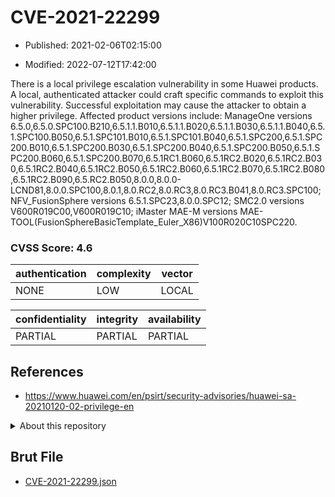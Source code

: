# CVE-2021-22299

- Published: 2021-02-06T02:15:00

- Modified: 2022-07-12T17:42:00

There is a local privilege escalation vulnerability in some Huawei products. A local, authenticated attacker could craft specific commands to exploit this vulnerability. Successful exploitation may cause the attacker to obtain a higher privilege. Affected product versions include: ManageOne versions 6.5.0,6.5.0.SPC100.B210,6.5.1.1.B010,6.5.1.1.B020,6.5.1.1.B030,6.5.1.1.B040,6.5.1.SPC100.B050,6.5.1.SPC101.B010,6.5.1.SPC101.B040,6.5.1.SPC200,6.5.1.SPC200.B010,6.5.1.SPC200.B030,6.5.1.SPC200.B040,6.5.1.SPC200.B050,6.5.1.SPC200.B060,6.5.1.SPC200.B070,6.5.1RC1.B060,6.5.1RC2.B020,6.5.1RC2.B030,6.5.1RC2.B040,6.5.1RC2.B050,6.5.1RC2.B060,6.5.1RC2.B070,6.5.1RC2.B080,6.5.1RC2.B090,6.5.RC2.B050,8.0.0,8.0.0-LCND81,8.0.0.SPC100,8.0.1,8.0.RC2,8.0.RC3,8.0.RC3.B041,8.0.RC3.SPC100; NFV_FusionSphere versions 6.5.1.SPC23,8.0.0.SPC12; SMC2.0 versions V600R019C00,V600R019C10; iMaster MAE-M versions MAE-TOOL(FusionSphereBasicTemplate_Euler_X86)V100R020C10SPC220.

### CVSS Score: **4.6**

| authentication | complexity | vector |
| --- | --- | --- |
| NONE | LOW | LOCAL |

| confidentiality | integrity | availability |
| --- | --- | --- |
| PARTIAL | PARTIAL | PARTIAL |

## References

* https://www.huawei.com/en/psirt/security-advisories/huawei-sa-20210120-02-privilege-en

<details>
<summary>About this repository</summary> 

  This repository is part of the project [Live Hack CVE](https://github.com/Live-Hack-CVE). Main website can be found [www.live-hack.org](https://www.live-hack.org) 
  
  Made by [Sn0wAlice](https://github.com/Sn0wAlice) for the people that care about security and need to have a feed of the latest CVEs. Hope you enjoy it, don't forget to star the repo and follow me on [Twitter](https://twitter.com/Sn0wAlice) and [Github](https://github.com/Sn0wAlice). And that is my [personnal website](https://www.alice-snow.me/)

  - [Home Page](https://github.com/Live-Hack-CVE)
  - [Framework](https://github.com/Live-Hack-CVE/cve-framework)
  - [CVE database](https://github.com/Live-Hack-CVE/full_database)
  - [Changelog](https://github.com/Live-Hack-CVE/Changelog)
</details>

## Brut File

* [CVE-2021-22299.json](https://raw.githubusercontent.com/Live-Hack-CVE/full_database/main/cves/2021/CVE-2021-22299.json)

